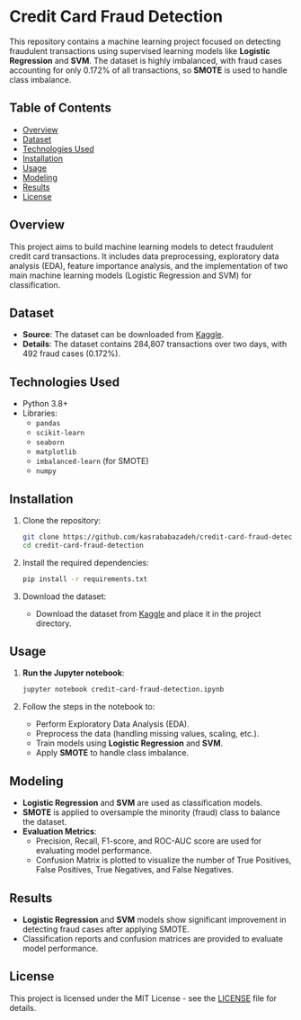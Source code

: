 # Credit Card Fraud Detection

This repository contains a machine learning project focused on detecting fraudulent transactions using supervised learning models like **Logistic Regression** and **SVM**. The dataset is highly imbalanced, with fraud cases accounting for only 0.172% of all transactions, so **SMOTE** is used to handle class imbalance.

## Table of Contents
- [Overview](#overview)
- [Dataset](#dataset)
- [Technologies Used](#technologies-used)
- [Installation](#installation)
- [Usage](#usage)
- [Modeling](#modeling)
- [Results](#results)
- [License](#license)

## Overview

This project aims to build machine learning models to detect fraudulent credit card transactions. It includes data preprocessing, exploratory data analysis (EDA), feature importance analysis, and the implementation of two main machine learning models (Logistic Regression and SVM) for classification.

## Dataset

- **Source**: The dataset can be downloaded from [Kaggle](https://www.kaggle.com/datasets/mojtabanafez/rayan-homework1).
- **Details**: The dataset contains 284,807 transactions over two days, with 492 fraud cases (0.172%).

## Technologies Used
- Python 3.8+
- Libraries:
  - `pandas`
  - `scikit-learn`
  - `seaborn`
  - `matplotlib`
  - `imbalanced-learn` (for SMOTE)
  - `numpy`

## Installation

1. Clone the repository:
    ```bash
    git clone https://github.com/kasrababazadeh/credit-card-fraud-detection.git
    cd credit-card-fraud-detection
    ```

2. Install the required dependencies:
    ```bash
    pip install -r requirements.txt
    ```

3. Download the dataset:
    - Download the dataset from [Kaggle](https://www.kaggle.com/datasets/mojtabanafez/rayan-homework1) and place it in the project directory.

## Usage

1. **Run the Jupyter notebook**:
    ```bash
    jupyter notebook credit-card-fraud-detection.ipynb
    ```

2. Follow the steps in the notebook to:
    - Perform Exploratory Data Analysis (EDA).
    - Preprocess the data (handling missing values, scaling, etc.).
    - Train models using **Logistic Regression** and **SVM**.
    - Apply **SMOTE** to handle class imbalance.

## Modeling

- **Logistic Regression** and **SVM** are used as classification models.
- **SMOTE** is applied to oversample the minority (fraud) class to balance the dataset.
- **Evaluation Metrics**:
    - Precision, Recall, F1-score, and ROC-AUC score are used for evaluating model performance.
    - Confusion Matrix is plotted to visualize the number of True Positives, False Positives, True Negatives, and False Negatives.

## Results

- **Logistic Regression** and **SVM** models show significant improvement in detecting fraud cases after applying SMOTE.
- Classification reports and confusion matrices are provided to evaluate model performance.

## License

This project is licensed under the MIT License - see the [LICENSE](LICENSE) file for details.
